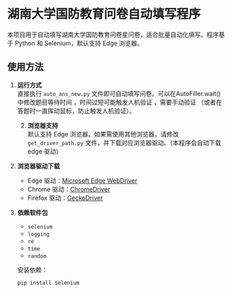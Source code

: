 # 湖南大学国防教育问卷自动填写程序

本项目用于自动填写湖南大学国防教育问卷星问卷，适合批量自动化填写。程序基于 Python 和 Selenium，默认支持 Edge 浏览器。

## 使用方法

1. **运行方式**  
   直接执行 `auto_ans_new.py` 文件即可自动填写问卷。可以在AutoFiller.wait()中修改题目等待时间 ，时间过短可能触发人机验证
   ，需要手动验证 （或者在答题时一直挥动鼠标，防止触发人机验证）。

   2. **浏览器支持**  
      默认支持 Edge 浏览器。如果需使用其他浏览器，请修改 `get_driver_path.py` 文件，并下载对应浏览器驱动。（本程序会自动下载 edge 驱动）

3. **浏览器驱动下载**
    - Edge 驱动：[Microsoft Edge WebDriver](https://developer.microsoft.com/en-us/microsoft-edge/tools/webdriver/)
    - Chrome 驱动：[ChromeDriver](https://chromedriver.chromium.org/downloads)
    - Firefox 驱动：[GeckoDriver](https://github.com/mozilla/geckodriver/releases)

4. **依赖软件包**

    - `selenium`
    - `logging`
    - `re`
    - `time`
    - `random`

   安装依赖：

   ```bash
   pip install selenium